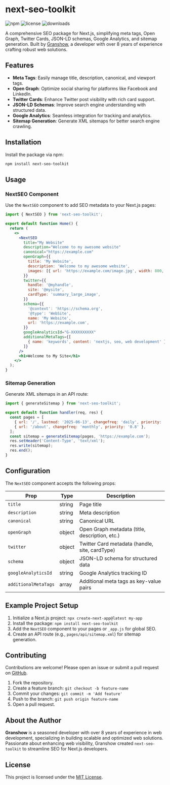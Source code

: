 # next-seo-toolkit

![npm](https://img.shields.io/npm/v/next-seo-toolkit) ![license](https://img.shields.io/npm/l/next-seo-toolkit) ![downloads](https://img.shields.io/npm/dm/next-seo-toolkit)

A comprehensive SEO package for Next.js, simplifying meta tags, Open Graph, Twitter Cards, JSON-LD schemas, Google Analytics, and sitemap generation. Built by [Granshow](https://github.com/granshow), a developer with over 8 years of experience crafting robust web solutions.

## Features

- **Meta Tags**: Easily manage title, description, canonical, and viewport tags.
- **Open Graph**: Optimize social sharing for platforms like Facebook and LinkedIn.
- **Twitter Cards**: Enhance Twitter post visibility with rich card support.
- **JSON-LD Schemas**: Improve search engine understanding with structured data.
- **Google Analytics**: Seamless integration for tracking and analytics.
- **Sitemap Generation**: Generate XML sitemaps for better search engine crawling.

## Installation

Install the package via npm:

```bash
npm install next-seo-toolkit
```

## Usage

### NextSEO Component

Use the `NextSEO` component to add SEO metadata to your Next.js pages:

```jsx
import { NextSEO } from 'next-seo-toolkit';

export default function Home() {
  return (
    <>
      <NextSEO
        title="My Website"
        description="Welcome to my awesome website"
        canonical="https://example.com"
        openGraph={{
          title: 'My Website',
          description: 'Welcome to my awesome website',
          images: [{ url: 'https://example.com/image.jpg', width: 800, height: 600, alt: 'Site Image' }],
        }}
        twitter={{
          handle: '@myhandle',
          site: '@mysite',
          cardType: 'summary_large_image',
        }}
        schema={{
          '@context': 'https://schema.org',
          '@type': 'WebSite',
          name: 'My Website',
          url: 'https://example.com',
        }}
        googleAnalyticsId="G-XXXXXXXXXX"
        additionalMetaTags={[
          { name: 'keywords', content: 'nextjs, seo, web development' },
        ]}
      />
      <h1>Welcome to My Site</h1>
    </>
  );
}
```

### Sitemap Generation

Generate XML sitemaps in an API route:

```jsx
import { generateSitemap } from 'next-seo-toolkit';

export default function handler(req, res) {
  const pages = [
    { url: '/', lastmod: '2025-06-13', changefreq: 'daily', priority: '1.0' },
    { url: '/about', changefreq: 'monthly', priority: '0.8' },
  ];
  const sitemap = generateSitemap(pages, 'https://example.com');
  res.setHeader('Content-Type', 'text/xml');
  res.write(sitemap);
  res.end();
}
```

## Configuration

The `NextSEO` component accepts the following props:

| Prop                | Type     | Description                                      |
|---------------------|----------|--------------------------------------------------|
| `title`             | string   | Page title                                       |
| `description`       | string   | Meta description                                 |
| `canonical`         | string   | Canonical URL                                    |
| `openGraph`         | object   | Open Graph metadata (title, description, etc.)   |
| `twitter`           | object   | Twitter Card metadata (handle, site, cardType)   |
| `schema`            | object   | JSON-LD schema for structured data               |
| `googleAnalyticsId` | string   | Google Analytics tracking ID                     |
| `additionalMetaTags`| array    | Additional meta tags as key-value pairs          |

## Example Project Setup

1. Initialize a Next.js project: `npx create-next-app@latest my-app`
2. Install the package: `npm install next-seo-toolkit`
3. Add the `NextSEO` component to your pages or `_app.js` for global SEO.
4. Create an API route (e.g., `pages/api/sitemap.xml`) for sitemap generation.

## Contributing

Contributions are welcome! Please open an issue or submit a pull request on [GitHub](https://github.com/granshow/next-seo-toolkit).

1. Fork the repository.
2. Create a feature branch: `git checkout -b feature-name`
3. Commit your changes: `git commit -m 'Add feature'`
4. Push to the branch: `git push origin feature-name`
5. Open a pull request.

## About the Author

**Granshow** is a seasoned developer with over 8 years of experience in web development, specializing in building scalable and optimized web solutions. Passionate about enhancing web visibility, Granshow created `next-seo-toolkit` to streamline SEO for Next.js developers.

## License

This project is licensed under the [MIT License](LICENSE).